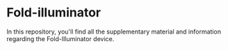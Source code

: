 # Fold-illuminator
In this repository, you'll find all the supplementary material and information regarding the Fold-Illuminator device.
